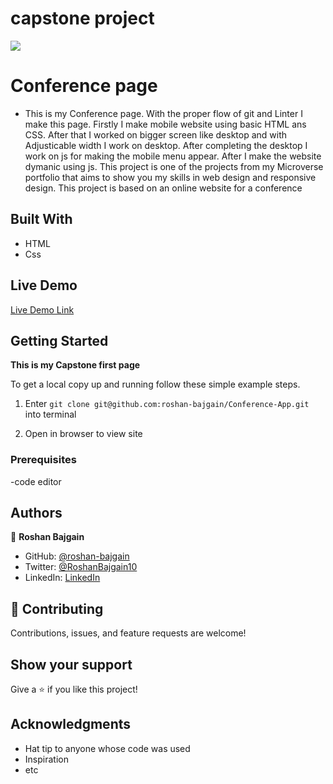 # capstone project
![](https://img.shields.io/badge/Microverse-blueviolet)

# Conference page
  - This is my Conference page. With the proper flow of git and Linter I make this page.
  Firstly I make mobile website using basic HTML ans CSS. After that I worked on bigger screen like desktop and with 
  Adjusticable width I work on desktop. After completing the desktop I work on js for making the mobile menu  appear.
  After I make the website dymanic using js.
       This project is one of the projects from my Microverse portfolio that aims to show you my skills in web design and responsive design. This project is based on an online website for a conference

## Built With

- HTML
- Css

## Live Demo

[Live Demo Link](https://roshan-bajgain.github.io/Conference-App/)


## Getting Started

**This is my Capstone first page**


To get a local copy up and running follow these simple example steps.
1) Enter `git clone git@github.com:roshan-bajgain/Conference-App.git` into terminal

2) Open in browser to view site


### Prerequisites
-code editor


## Authors

👤 **Roshan Bajgain**

- GitHub: [@roshan-bajgain](https://github.com/roshan-bajgain)
- Twitter: [@RoshanBajgain10](https://twitter.com/RoshanBajgain10)
- LinkedIn: [LinkedIn](https://www.linkedin.com/in/roshan-bazgain/)


## 🤝 Contributing

Contributions, issues, and feature requests are welcome!

## Show your support

Give a ⭐️ if you like this project!

## Acknowledgments

- Hat tip to anyone whose code was used
- Inspiration
- etc
